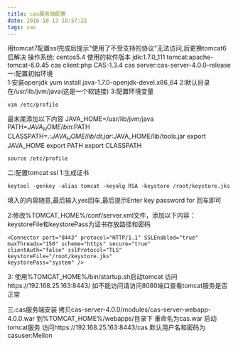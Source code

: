 ```yaml
---
title: cas服务端配置
date: 2016-10-13 18:57:22
tags: cas
---
```

用tomcat7配置ssl完成后提示"使用了不受支持的协议"无法访问,后更换tomcat6后解决
操作系统:
centos5.4
使用的软件版本 
jdk:1.7.0_111
tomcat:apache-tomcat-6.0.45
cas client:php CAS-1.3.4
cas server:cas-server-4.0.0-release	
一:配置初始环境		
1:安装openjdk
yum install java-1.7.0-openjdk-devel.x86_64
2:默认目录在/usr/lib/jvm/java(这是一个软链接)
3:配置环境变量

    vim /etc/profile

最末尾添加以下内容
JAVA_HOME=/usr/lib/jvm/java
PATH=$JAVA_HOME/bin:$PATH
CLASSPATH=.:$JAVA_HOME/lib/dt.jar:$JAVA_HOME/lib/tools.jar
export JAVA_HOME
export PATH
export CLASSPATH

    source /etc/profile

二:配置tomcat ssl
1:生成证书
    
    keytool -genkey -alias tomcat -keyalg RSA -keystore /root/keystore.jks
填入的内容随意,最后输入yes回车,最后提示Enter key password for <tomcat>回车即可

2:修改%TOMCAT_HOME%/conf/server.xml文件，添加以下内容：
keystoreFile和keystorePass为证书存放路径和密码

    <Connector port="8443" protocol="HTTP/1.1" SSLEnabled="true"
    maxThreads="150" scheme="https" secure="true"
    clientAuth="false" sslProtocol="TLS"
    keystoreFile="/root/keystore.jks"
    keystorePass="system" />
	
3:
使用%TOMCAT_HOME%/bin/startup.sh启动tomcat
访问https://192.168.25.163:8443/
如不能访问请访问8080端口查看tomcat服务是否正常

三:cas服务端安装
拷贝cas-server-4.0.0/modules/cas-server-webapp-4.0.0.war
到%TOMCAT_HOME%/webapps/目录下
重命名为cas.war
启动tomcat服务
访问https://192.168.25.163:8443/cas
默认用户名和密码为 casuser:Mellon